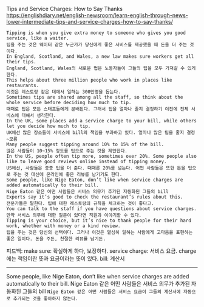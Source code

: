 Tips and Service Charges: How to Say Thanks
https://englishdiary.net/english-newsroom/learn-english-through-news-lower-intermediate-tips-and-service-charges-how-to-say-thanks/

```
Tipping is when you give extra money to someone who gives you good service, like a waiter.
팁을 주는 것은 웨이터 같은 누군가가 당신에게 좋은 서비스를 제공했을 때 돈을 더 주는 것이다.
In England, Scotland, and Wales, a new law makes sure workers get all their tips.
England, Scotland, Wales의 새로운 법은 노동자들이 그들의 팁을 모두 가져갈 수 있게 한다.
This helps about three million people who work in places like restaurants.
이것은 레스토랑 같은 데에서 일하는 300만명을 돕는다.
Sometimes tips are shared among all the staff, so think about the whole service before deciding how much to tip.
때때로 팁은 모든 스태프들에게 분배된다. 그래서 팁을 얼마나 줄지 결정하기 이전에 전체 서비스에 대해서 생각한다.
In the UK, some places add a service charge to your bill, while others let you decide how much to tip.
UK에선 많은 장소들이 서비스에 bill의 책임을 부과하고 있다. 얼마나 많은 팁을 줄지 결정~모름
Many people suggest tipping around 10% to 15% of the bill.
많은 사람들이 10~15% 정도를 팁으로 주는 것을 제안한다.
In the US, people often tip more, sometimes over 20%. Some people also like to leave good reviews online instead of tipping money.
US에선, 사람들은 종종 팁을 더 준다. 때때론 20%를 넘는다. 어떤 사람들은 또한 돈을 팁으로 주는 것 대신에 온라인에 좋은 리뷰를 남기기도 한다.
Some people, like Nige Eaton, don’t like when service charges are added automatically to their bill.
Nige Eaton 같은 어떤 사람들은 서비스 의무가 추가된 자동화된 그들의 bill
Experts say it’s good to check the restaurant’s rules about this.
전문가들은 말한다. 팁에 대한 레스토랑의 규칙을 체크하는 것이 좋다고.
You can talk to the staff if you have questions about service charges.
만약 서비스 의무에 대한 질문이 있다면 직원과 이야기할 수 있다.
Tipping is your choice, but it’s nice to thank people for their hard work, whether with money or a kind review.
팁을 주는 것은 당신의 선택이다. 그러나 이것은 열심히 일하는 사람에게 고마움을 표현하는 좋은 일이다. 돈을 주든, 친절한 리뷰를 남기든.
```

피드백:
make sure: 확실하게 하다, 보장하다.
service charge: 서비스 요금. charge에는 책임이란 뜻과 요금이라는 뜻이 있다.
bill: 계산서

---

Some people, like Nige Eaton, don’t like when service charges are added automatically to their bill.
Nige Eaton 같은 어떤 사람들은 서비스 의무가 추가된 자동화된 그들의 bill
`Nige Eaton 같은 어떤 사람들은 서비스 요금이 그들의 계산서에 자동으로 추가되는 것을 좋아하지 않는다.`
